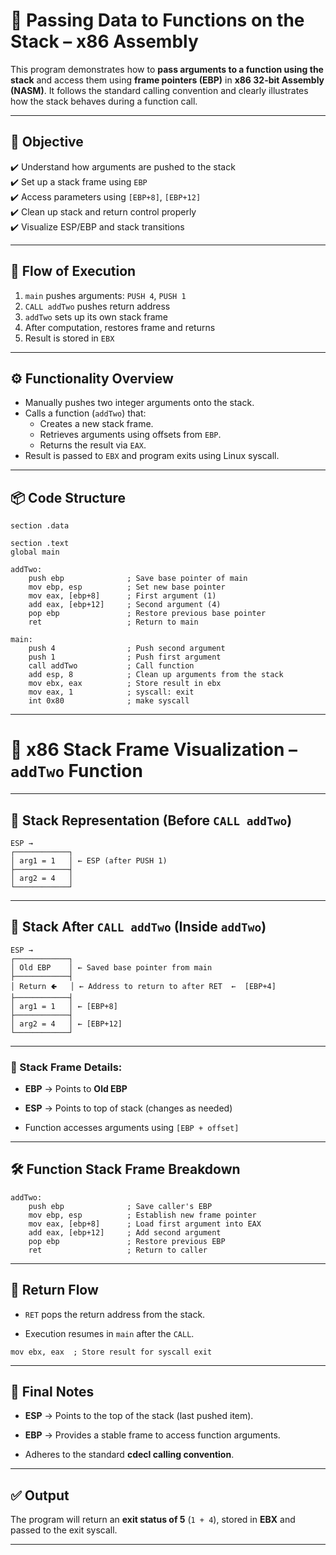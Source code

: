# 🧮 Passing Data to Functions on the Stack – x86 Assembly

This program demonstrates how to **pass arguments to a function using the stack** and access them using **frame pointers (EBP)** in **x86 32-bit Assembly (NASM)**. It follows the standard calling convention and clearly illustrates how the stack behaves during a function call.

---

## 📌 Objective

✔️ Understand how arguments are pushed to the stack  
✔️ Set up a stack frame using `EBP`  
✔️ Access parameters using `[EBP+8]`, `[EBP+12]`  
✔️ Clean up stack and return control properly  
✔️ Visualize ESP/EBP and stack transitions

---

## 🧮 Flow of Execution

1. `main` pushes arguments: `PUSH 4`, `PUSH 1`
2. `CALL addTwo` pushes return address
3. `addTwo` sets up its own stack frame
4. After computation, restores frame and returns
5. Result is stored in `EBX`

---

## ⚙️ Functionality Overview

- Manually pushes two integer arguments onto the stack.
- Calls a function (`addTwo`) that:
  - Creates a new stack frame.
  - Retrieves arguments using offsets from `EBP`.
  - Returns the result via `EAX`.
- Result is passed to `EBX` and program exits using Linux syscall.

---

## 📦 Code Structure

```
section .data

section .text
global main

addTwo:
    push ebp              ; Save base pointer of main
    mov ebp, esp          ; Set new base pointer
    mov eax, [ebp+8]      ; First argument (1)
    add eax, [ebp+12]     ; Second argument (4)
    pop ebp               ; Restore previous base pointer
    ret                   ; Return to main

main:
    push 4                ; Push second argument
    push 1                ; Push first argument
    call addTwo           ; Call function
    add esp, 8            ; Clean up arguments from the stack
    mov ebx, eax          ; Store result in ebx
    mov eax, 1            ; syscall: exit
    int 0x80              ; make syscall
```

---

# 🧠 x86 Stack Frame Visualization – `addTwo` Function

---

## 🧱 Stack Representation (Before `CALL addTwo`)

```
ESP →
┌────────────┐
│ arg1 = 1   │ ← ESP (after PUSH 1)
├────────────┤
│ arg2 = 4   │
└────────────┘
```

---

## 🧱 Stack After `CALL addTwo` (Inside `addTwo`)

```
ESP →
┌────────────┐
│ Old EBP    │ ← Saved base pointer from main
├────────────┤
│ Return 🢀   │ ← Address to return to after RET  ←  [EBP+4]
├────────────┤
│ arg1 = 1   │ ← [EBP+8]
├────────────┤
│ arg2 = 4   │ ← [EBP+12]
└────────────┘
```

---

### 📌 Stack Frame Details:

- **EBP** → Points to **Old EBP**

- **ESP** → Points to top of stack (changes as needed)

- Function accesses arguments using `[EBP + offset]`

---

## 🛠️ Function Stack Frame Breakdown

```
addTwo:
    push ebp              ; Save caller's EBP
    mov ebp, esp          ; Establish new frame pointer
    mov eax, [ebp+8]      ; Load first argument into EAX
    add eax, [ebp+12]     ; Add second argument
    pop ebp               ; Restore previous EBP
    ret                   ; Return to caller
```

---

## 🔁 Return Flow

- `RET` pops the return address from the stack.

- Execution resumes in `main` after the `CALL`.

```
mov ebx, eax  ; Store result for syscall exit
```

---

## 🧾 Final Notes

- **ESP** → Points to the top of the stack (last pushed item).

- **EBP** → Provides a stable frame to access function arguments.

- Adheres to the standard **cdecl calling convention**.

---

## ✅ Output

The program will return an **exit status of 5** (`1 + 4`), stored in **EBX** and passed to the exit syscall.

---